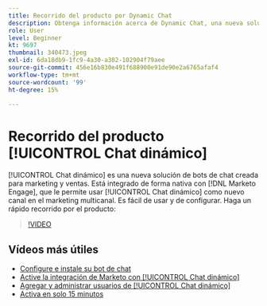 ```yaml
---
title: Recorrido del producto por Dynamic Chat
description: Obtenga información acerca de Dynamic Chat, una nueva solución de bots de chat diseñada para el marketing y las ventas desde Adobe.
role: User
level: Beginner
kt: 9697
thumbnail: 340473.jpeg
exl-id: 6da18db9-1fc9-4a30-a302-102904f79aee
source-git-commit: 456e16b830e491f688900e91de90e2a6765afaf4
workflow-type: tm+mt
source-wordcount: '99'
ht-degree: 15%

---
```


# Recorrido del producto [!UICONTROL Chat dinámico]

[!UICONTROL Chat dinámico]  es una nueva solución de bots de chat creada para marketing y ventas. Está integrado de forma nativa con [!DNL Marketo Engage], que le permite usar [!UICONTROL Chat dinámico]  como nuevo canal en el marketing multicanal. Es fácil de usar y de configurar. Haga un rápido recorrido por el producto:

>[!VIDEO](https://video.tv.adobe.com/v/340473/?quality=12&learn=on)

## Vídeos más útiles

* [Configure e instale su bot de chat](setup.md)
* [Active la integración de Marketo con [!UICONTROL Chat dinámico] ](marketo-integration.md)
* [Agregar y administrar usuarios de [!UICONTROL Chat dinámico] ](user-management.md)
* [Activa en solo 15 minutos](go-live-in-15-minutes.md)
